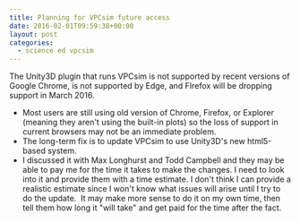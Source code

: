 ```yaml
---
title: Planning for VPCsim future access
date: 2016-02-01T09:59:38+00:00
layout: post
categories:
  - science ed vpcsim
---
```

The Unity3D plugin that runs VPCsim is not supported by recent versions of Google Chrome, is not supported by Edge, and FIrefox will be dropping support in March 2016.

  * Most users are still using old version of Chrome, Firefox, or Explorer (meaning they aren't using the built-in plots) so the loss of support in current browsers may not be an immediate problem.
  * The long-term fix is to update VPCsim to use Unity3D's new html5-based system.
  * I discussed it with Max Longhurst and Todd Campbell and they may be able to pay me for the time it takes to make the changes. I need to look into it and provide them with a time estimate. I don't think I can provide a realistic estimate since I won't know what issues will arise until I try to do the update.  It may make more sense to do it on my own time, then tell them how long it "will take" and get paid for the time after the fact.
